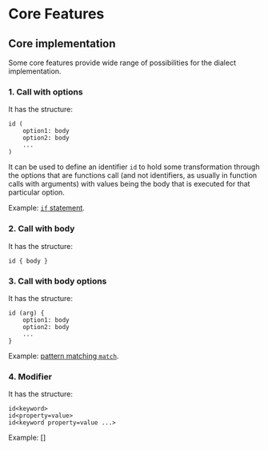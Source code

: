 # Core Features


## Core implementation

Some core features provide wide range of possibilities for the dialect implementation.


### 1. Call with options

It has the structure:

```
id (
    option1: body
    option2: body
    ...
)
```

It can be used to define an identifier `id` to hold some transformation through the options that are functions call (and not identifiers, as usually in function calls with arguments) with values being the body that is executed for that particular option.

Example: [`if` statement](../dialects/heather/current_syntax.md#8-conditional-statements-if).


### 2. Call with body

It has the structure:

```
id { body }
```


### 3. Call with body options

It has the structure:

```
id (arg) {
    option1: body
    option2: body
    ...
}
```

Example: [pattern matching `match`](../dialects/heather/current_syntax.md#9-pattern-matching-match).


### 4. Modifier

It has the structure:

```
id<keyword>
id<property=value>
id<keyword property=value ...>
```

Example: []
